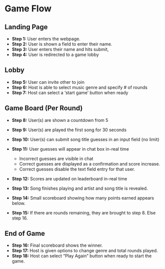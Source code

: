 # Game Flow

## Landing Page

- **Step 1:** User enters the webpage.
- **Step 2:** User is shown a field to enter their name.
- **Step 3:** User enters their name and hits submit,
- **Step 4:** User is redirected to a game lobby

## Lobby

- **Step 5:** User can invite other to join
- **Step 6:** Host is able to select music genre and specify # of rounds
- **Step 7:** Host can select a ‘start game’ button when ready

## Game Board (Per Round)

- **Step 8:** User(s) are shown a countdown from 5
- **Step 9:** User(s) are played the first song for 30 seconds
- **Step 10:** User(s) can submit song title guesses in an input field (no limit)
- **Step 11:** User guesses will appear in chat box in-real time

  - Incorrect guesses are visible in chat
  - Correct guesses are displayed as a confirmation and score increase.
  - Correct guesses disable the text field entry for that user.

- **Step 12:** Scores are updated on leaderboard in-real time
- **Step 13:** Song finishes playing and artist and song title is revealed.
- **Step 14:** Small scoreboard showing how many points earned appears below.
- **Step 15:** If there are rounds remaining, they are brought to step 8. Else step 16.

## End of Game

- **Step 16:** Final scoreboard shows the winner.
- **Step 17:** Host is given options to change genre and total rounds played.
- **Step 18:** Host can select “Play Again” button when ready to start the game.
